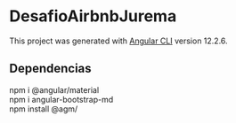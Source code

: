 # DesafioAirbnbJurema

This project was generated with [Angular CLI](https://github.com/angular/angular-cli) version 12.2.6.

## Dependencias

npm i @angular/material <br>
npm i angular-bootstrap-md <br>
npm install @agm/ <br>

